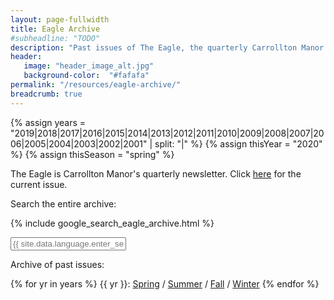 ```yaml
---
layout: page-fullwidth
title: Eagle Archive
#subheadline: "TODO"
description: "Past issues of The Eagle, the quarterly Carrollton Manor newsletter"
header:
   image: "header_image_alt.jpg"
   background-color:  "#fafafa"
permalink: "/resources/eagle-archive/"
breadcrumb: true
---
```

{% assign years = "2019|2018|2017|2016|2015|2014|2013|2012|2011|2010|2009|2008|2007|2006|2005|2004|2003|2002|2001" | split: "|" %}
{% assign thisYear = "2020" %}
{% assign thisSeason = "spring" %}

The Eagle is Carrollton Manor's quarterly newsletter.  Click <a href="/resources/eagle-archive/eagle-{{ thisYear }}-{{ thisSeason }}.pdf">here</a> for the current issue.

Search the entire archive:

{% include google_search_eagle_archive.html %}

<form style="padding-bottom: 0px;" onsubmit="google_search()" >
  <input type="text" id="google-search" placeholder="{{ site.data.language.enter_search_term }}">
</form>
Archive of past issues:

<!-- {{ thisYear }}:  <a href="/resources/eagle-archive/eagle-{{ thisYear }}-spring.pdf">Spring</a> -->
{% for yr in years %}
{{ yr }}:  <a href="/resources/eagle-archive/eagle-{{ yr }}-spring.pdf">Spring</a> / <a href="/resources/eagle-archive/eagle-{{ yr }}-summer.pdf">Summer</a> / <a href="/resources/eagle-archive/eagle-{{ yr }}-fall.pdf">Fall</a> / <a href="/resources/eagle-archive/eagle-{{ yr }}-winter.pdf">Winter</a>
{% endfor %}
